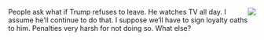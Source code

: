 <img src="http://scripting.com/images/2020/09/06/bidenHarris2020.png" border="0" align="right">People ask what if Trump refuses to leave. He watches TV all day. I assume he’ll continue to do that. I suppose we‘ll have to sign loyalty oaths to him. Penalties very harsh for not doing so. What else?
